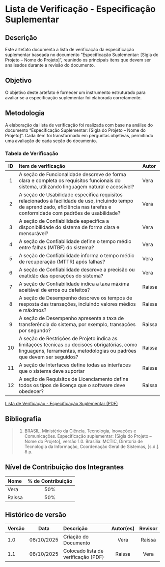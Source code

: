 # Lista de Verificação - Especificação Suplementar

## Descrição
Este artefato documenta a lista de verificação da especificação suplementar baseada no documento “Especificação Suplementar: [Sigla do Projeto – Nome do Projeto]”, reunindo os principais itens que devem ser analisados durante a revisão do documento. 
## Objetivo
O objetivo deste artefato é fornecer um instrumento estruturado para avaliar se a especificação suplementar foi elaborada corretamente.
## Metodologia
A elaboração da lista de verificação foi realizada com base na análise  do documento “Especificação Suplementar: [Sigla do Projeto – Nome do Projeto]”. Cada item foi transformado em perguntas objetivas, permitindo uma avaliação de cada seção do documento. 

### Tabela de Verificação

|  ID  | Item de verificação                                                                                                                                                              | Autor     |
|:----:|:---------------------------------------------------------------------------------------------------------------------------------------------------------------------------------|:----------|
|  1   | A seção de Funcionalidade descreve de forma clara e completa os requisitos funcionais do sistema, utilizando linguagem natural e acessível?                                      | Vera      |
|  2   | A seção de Usabilidade especifica requisitos relacionados à facilidade de uso, incluindo tempo de aprendizado, eficiência nas tarefas e conformidade com padrões de usabilidade? | Vera      |
|  3   | A seção de Confiabilidade especifica a disponibilidade do sistema de forma clara e mensurável?                                                                                   | Vera      |
|  4   | A seção de Confiabilidade define o tempo médio entre falhas (MTBF) do sistema?                                                                                                   | Vera      |
|  5   | A seção de Confiabilidade informa o tempo médio de recuperação (MTTR) após falhas?                                                                                               | Vera      |
|  6   | A seção de Confiabilidade descreve a precisão ou exatidão das operações do sistema?                                                                                              | Vera      |
|  7   | A seção de Confiabilidade indica a taxa máxima aceitável de erros ou defeitos?                                                                                                   | Raissa    |
|  8   | A seção de Desempenho descreve os tempos de resposta das transações, incluindo valores médios e máximos?                                                                         | Raissa    |
|  9   | A seção de Desempenho apresenta a taxa de transferência do sistema, por exemplo, transações por segundo?                                                                         | Raissa    |
|  10  | A seção de Restrições de Projeto indica as limitações técnicas ou decisões obrigatórias, como linguagens, ferramentas, metodologias ou padrões que devem ser seguidos?           | Raissa    |
|  11  | A seção de Interfaces define todas as interfaces que o sistema deve suportar                                                                                                     | Raissa    |
|  12  | A seção de Requisitos de Licenciamento define todos os tipos de licença que  o software deve obedecer?                                                                           | Raissa    |

[Lista de Verificação - Especificação Suplementar (PDF)](../../../00_assets/pdfs/verificacao/Lista-Verificacao-Especificacao-Suplementar.pdf)

## Bibliografia

> 1. BRASIL. Ministério da Ciência, Tecnologia, Inovações e Comunicações. Especificação suplementar: [Sigla do Projeto – Nome do Projeto], versão 1.0. Brasília: MCTIC, Diretoria de Tecnologia da Informação, Coordenação Geral de Sistemas, [s.d.]. 8 p.


## Nível de Contribuição dos Integrantes

| Nome   | % de Contribuição |
|:-------|:-----------------:|
| Vera   |        50%        |
| Raissa |        50%        |

## Histórico de versão

| Versão |    Data    | Descrição                           | Autor(es) | Revisor |
|:-------|:----------:|:------------------------------------|:---------:|:-------:|
| 1.0    | 08/10/2025 | Criação do Documento                |   Vera    | Raissa  |
| 1.1    | 08/10/2025 | Colocado lista de verificação (PDF) |  Raissa   |  Vera   |
